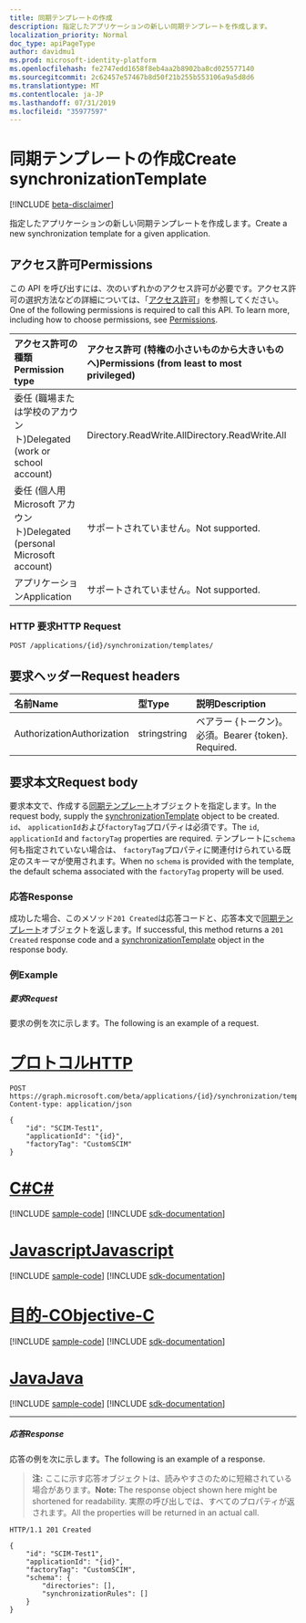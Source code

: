 ```yaml
---
title: 同期テンプレートの作成
description: 指定したアプリケーションの新しい同期テンプレートを作成します。
localization_priority: Normal
doc_type: apiPageType
author: davidmu1
ms.prod: microsoft-identity-platform
ms.openlocfilehash: fe2747edd1658f8eb4aa2b8902ba8cd025577140
ms.sourcegitcommit: 2c62457e57467b8d50f21b255b553106a9a5d8d6
ms.translationtype: MT
ms.contentlocale: ja-JP
ms.lasthandoff: 07/31/2019
ms.locfileid: "35977597"
---
```

# <a name="create-synchronizationtemplate"></a><span data-ttu-id="deef9-103">同期テンプレートの作成</span><span class="sxs-lookup"><span data-stu-id="deef9-103">Create synchronizationTemplate</span></span>

[!INCLUDE [beta-disclaimer](../../includes/beta-disclaimer.md)]

<span data-ttu-id="deef9-104">指定したアプリケーションの新しい同期テンプレートを作成します。</span><span class="sxs-lookup"><span data-stu-id="deef9-104">Create a new synchronization template for a given application.</span></span>

## <a name="permissions"></a><span data-ttu-id="deef9-105">アクセス許可</span><span class="sxs-lookup"><span data-stu-id="deef9-105">Permissions</span></span>
<span data-ttu-id="deef9-p101">この API を呼び出すには、次のいずれかのアクセス許可が必要です。アクセス許可の選択方法などの詳細については、「[アクセス許可](/graph/permissions-reference)」を参照してください。</span><span class="sxs-lookup"><span data-stu-id="deef9-p101">One of the following permissions is required to call this API. To learn more, including how to choose permissions, see [Permissions](/graph/permissions-reference).</span></span>

|<span data-ttu-id="deef9-108">アクセス許可の種類</span><span class="sxs-lookup"><span data-stu-id="deef9-108">Permission type</span></span>                        | <span data-ttu-id="deef9-109">アクセス許可 (特権の小さいものから大きいものへ)</span><span class="sxs-lookup"><span data-stu-id="deef9-109">Permissions (from least to most privileged)</span></span>              |
|:--------------------------------------|:---------------------------------------------------------|
|<span data-ttu-id="deef9-110">委任 (職場または学校のアカウント)</span><span class="sxs-lookup"><span data-stu-id="deef9-110">Delegated (work or school account)</span></span>     |<span data-ttu-id="deef9-111">Directory.ReadWrite.All</span><span class="sxs-lookup"><span data-stu-id="deef9-111">Directory.ReadWrite.All</span></span>  |
|<span data-ttu-id="deef9-112">委任 (個人用 Microsoft アカウント)</span><span class="sxs-lookup"><span data-stu-id="deef9-112">Delegated (personal Microsoft account)</span></span> |<span data-ttu-id="deef9-113">サポートされていません。</span><span class="sxs-lookup"><span data-stu-id="deef9-113">Not supported.</span></span>|
|<span data-ttu-id="deef9-114">アプリケーション</span><span class="sxs-lookup"><span data-stu-id="deef9-114">Application</span></span>                            |<span data-ttu-id="deef9-115">サポートされていません。</span><span class="sxs-lookup"><span data-stu-id="deef9-115">Not supported.</span></span>| 

### <a name="http-request"></a><span data-ttu-id="deef9-116">HTTP 要求</span><span class="sxs-lookup"><span data-stu-id="deef9-116">HTTP Request</span></span>
<!-- { "blockType": "ignored" } -->
```http
POST /applications/{id}/synchronization/templates/
```

## <a name="request-headers"></a><span data-ttu-id="deef9-117">要求ヘッダー</span><span class="sxs-lookup"><span data-stu-id="deef9-117">Request headers</span></span>

| <span data-ttu-id="deef9-118">名前</span><span class="sxs-lookup"><span data-stu-id="deef9-118">Name</span></span>           | <span data-ttu-id="deef9-119">型</span><span class="sxs-lookup"><span data-stu-id="deef9-119">Type</span></span>    | <span data-ttu-id="deef9-120">説明</span><span class="sxs-lookup"><span data-stu-id="deef9-120">Description</span></span>|
|:---------------|:--------|:-----------|
| <span data-ttu-id="deef9-121">Authorization</span><span class="sxs-lookup"><span data-stu-id="deef9-121">Authorization</span></span>  | <span data-ttu-id="deef9-122">string</span><span class="sxs-lookup"><span data-stu-id="deef9-122">string</span></span>  | <span data-ttu-id="deef9-p102">ベアラー {トークン}。必須。</span><span class="sxs-lookup"><span data-stu-id="deef9-p102">Bearer {token}. Required.</span></span> |

## <a name="request-body"></a><span data-ttu-id="deef9-125">要求本文</span><span class="sxs-lookup"><span data-stu-id="deef9-125">Request body</span></span>

<span data-ttu-id="deef9-126">要求本文で、作成する[同期テンプレート](../resources/synchronization-synchronizationtemplate.md)オブジェクトを指定します。</span><span class="sxs-lookup"><span data-stu-id="deef9-126">In the request body, supply the [synchronizationTemplate](../resources/synchronization-synchronizationtemplate.md) object to be created.</span></span> <span data-ttu-id="deef9-127">`id`、 `applicationId`および`factoryTag`プロパティは必須です。</span><span class="sxs-lookup"><span data-stu-id="deef9-127">The `id`, `applicationId` and `factoryTag` properties are required.</span></span> <span data-ttu-id="deef9-128">テンプレートに`schema`何も指定されていない場合は、 `factoryTag`プロパティに関連付けられている既定のスキーマが使用されます。</span><span class="sxs-lookup"><span data-stu-id="deef9-128">When no `schema` is provided with the template, the default schema associated with the `factoryTag` property will be used.</span></span>

### <a name="response"></a><span data-ttu-id="deef9-129">応答</span><span class="sxs-lookup"><span data-stu-id="deef9-129">Response</span></span>

<span data-ttu-id="deef9-130">成功した場合、このメソッド`201 Created`は応答コードと、応答本文で[同期テンプレート](../resources/synchronization-synchronizationtemplate.md)オブジェクトを返します。</span><span class="sxs-lookup"><span data-stu-id="deef9-130">If successful, this method returns a `201 Created` response code and a [synchronizationTemplate](../resources/synchronization-synchronizationtemplate.md) object in the response body.</span></span>

### <a name="example"></a><span data-ttu-id="deef9-131">例</span><span class="sxs-lookup"><span data-stu-id="deef9-131">Example</span></span>

##### <a name="request"></a><span data-ttu-id="deef9-132">要求</span><span class="sxs-lookup"><span data-stu-id="deef9-132">Request</span></span>
<span data-ttu-id="deef9-133">要求の例を次に示します。</span><span class="sxs-lookup"><span data-stu-id="deef9-133">The following is an example of a request.</span></span>

# <a name="httptabhttp"></a>[<span data-ttu-id="deef9-134">プロトコル</span><span class="sxs-lookup"><span data-stu-id="deef9-134">HTTP</span></span>](#tab/http)
<!-- {
  "blockType": "request",
  "name": "create_synchronizationtemplate_from_synchronization"
}-->
```http
POST https://graph.microsoft.com/beta/applications/{id}/synchronization/templates
Content-type: application/json

{ 
    "id": "SCIM-Test1",
    "applicationId": "{id}",
    "factoryTag": "CustomSCIM"
}
```
# <a name="ctabcsharp"></a>[<span data-ttu-id="deef9-135">C#</span><span class="sxs-lookup"><span data-stu-id="deef9-135">C#</span></span>](#tab/csharp)
[!INCLUDE [sample-code](../includes/snippets/csharp/create-synchronizationtemplate-from-synchronization-csharp-snippets.md)]
[!INCLUDE [sdk-documentation](../includes/snippets/snippets-sdk-documentation-link.md)]

# <a name="javascripttabjavascript"></a>[<span data-ttu-id="deef9-136">Javascript</span><span class="sxs-lookup"><span data-stu-id="deef9-136">Javascript</span></span>](#tab/javascript)
[!INCLUDE [sample-code](../includes/snippets/javascript/create-synchronizationtemplate-from-synchronization-javascript-snippets.md)]
[!INCLUDE [sdk-documentation](../includes/snippets/snippets-sdk-documentation-link.md)]

# <a name="objective-ctabobjc"></a>[<span data-ttu-id="deef9-137">目的-C</span><span class="sxs-lookup"><span data-stu-id="deef9-137">Objective-C</span></span>](#tab/objc)
[!INCLUDE [sample-code](../includes/snippets/objc/create-synchronizationtemplate-from-synchronization-objc-snippets.md)]
[!INCLUDE [sdk-documentation](../includes/snippets/snippets-sdk-documentation-link.md)]

# <a name="javatabjava"></a>[<span data-ttu-id="deef9-138">Java</span><span class="sxs-lookup"><span data-stu-id="deef9-138">Java</span></span>](#tab/java)
[!INCLUDE [sample-code](../includes/snippets/java/create-synchronizationtemplate-from-synchronization-java-snippets.md)]
[!INCLUDE [sdk-documentation](../includes/snippets/snippets-sdk-documentation-link.md)]

---


##### <a name="response"></a><span data-ttu-id="deef9-139">応答</span><span class="sxs-lookup"><span data-stu-id="deef9-139">Response</span></span>
<span data-ttu-id="deef9-140">応答の例を次に示します。</span><span class="sxs-lookup"><span data-stu-id="deef9-140">The following is an example of a response.</span></span>
><span data-ttu-id="deef9-141">**注:** ここに示す応答オブジェクトは、読みやすさのために短縮されている場合があります。</span><span class="sxs-lookup"><span data-stu-id="deef9-141">**Note:** The response object shown here might be shortened for readability.</span></span> <span data-ttu-id="deef9-142">実際の呼び出しでは、すべてのプロパティが返されます。</span><span class="sxs-lookup"><span data-stu-id="deef9-142">All the properties will be returned in an actual call.</span></span>
<!-- {
  "blockType": "response",
  "truncated": true,
  "@odata.type": "microsoft.graph.synchronizationTemplate"
} -->
```http
HTTP/1.1 201 Created

{
    "id": "SCIM-Test1",
    "applicationId": "{id}",
    "factoryTag": "CustomSCIM",
    "schema": {
        "directories": [],
        "synchronizationRules": []
    }
}
```

<!-- uuid: 8fcb5dbc-d5aa-4681-8e31-b001d5168d79
2015-10-25 14:57:30 UTC -->
<!--
{
  "type": "#page.annotation",
  "description": "Create synchronizationTemplate",
  "keywords": "",
  "section": "documentation",
  "tocPath": "",
  "suppressions": [
  ]
}
-->
